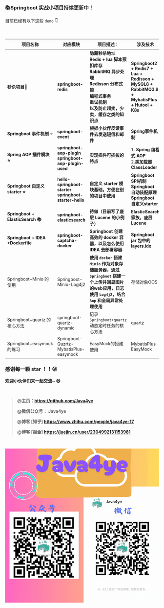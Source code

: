 ### 📚Springboot 实战小项目持续更新中！

目前已经有以下这些 `demo` 👇

<br/>

| **项目名称**                      | **对应模块**                                                 | **项目描述：**                                               | **涉及技术**                                                 | **对应文章👇:**                                               |
| --------------------------------- | ------------------------------------------------------------ | ------------------------------------------------------------ | ------------------------------------------------------------ | ------------------------------------------------------------ |
| **秒杀项目🍎**                     | **springboot-redis**                                         | **隐藏秒杀地址**<br />**Redis + lua 脚本预扣库存**<br />**RabbitMQ 异步处理**<br />**Redisson 分布式锁**<br />**编程式事务**<br />**重试机制**<br /> **以及防止超卖，少卖，缓存之类的知识点** | **Springboot2 + Redis7 + Lua + Redisson + MySQL8 + RabbitMQ3.9 + MybatisPlus + Hutool + K8s** | [写个简易版秒杀系统练练手](https://mp.weixin.qq.com/s/ogx1MAUH0-RTsdWQG2N5CA)<br />[秒杀系统上云，从 1342ms 提升到 138ms](https://mp.weixin.qq.com/s/Pbgj-j9l5-L_xFMb0Up6Dg) |
| **Springboot 事件机制** ⭐         | **springboot-event**                                         | **根据小伙伴反馈事件去发送短信和邮件**                       | **Spring事件机制**                                           | **[三分钟快速上手Spring事件机制](https://mp.weixin.qq.com/s/XjGIK11FeNpJWUTZhJhqlg)** |
| **Spring AOP 插件模块 ⭐**         | **springboot-aop-plugin** <br />**springboot-aop-plugin-used** | **实现插件可插拔的特点**                                     | 1.  **Spring 编程式 AOP** <br />2.**类加载器 ClassLoader**   | **[Spring AOP内功修炼!!](https://mp.weixin.qq.com/s/N1t-t0FhQhdzIo_ljhxBbQ)**<br />**[AOP 插件就这？上手不用两分钟！！](https://mp.weixin.qq.com/s/tEkjWnygz3SCa_aMdveNYQ)** |
| **Springboot 自定义 starter ⭐**   | **hello-springboot-starter**<br/>**springboot-starter-hello** | **自定义 starter 模块基础，方便在别的项目中使用**            | **Springboot SPI机制** <br />**Springboot 自动装配原理** <br />**Springboot 自定义starter** | **[服务发现机制SPI居然是破坏者？！](https://mp.weixin.qq.com/s/xz6XijCcl6vSd28n4AQtmw)** <br/>**[Springboot自动装配原理探索](https://mp.weixin.qq.com/s/QFGs57qJhsRcql2Zdeg2tg)** <br/>**[简单两步搞定Springboot自定义starter](https://mp.weixin.qq.com/s/aNJdPNuxlrEsxo-mRhQn8Q)**<br/> |
| **Springboot + ElasticSearch 📚**  | **springboot-elasticsearch**                                 | **待做（目前写了底层 Lucene 的小例子）**                     | **ElasticSearch 家族，底层 Lucene**                          | **[一文带你快速了解 ES , ELK , ELKB](https://mp.weixin.qq.com/s/Nt5TXqzsq3D6au6efWG_0w)<br/>[ElasticSearch中必须掌握的七个概念](https://mp.weixin.qq.com/s/S4jfnEpZL0TvwDxH79nfvw)<br />[快速上手搜索引擎的秘密武器——Lucene](https://mp.weixin.qq.com/s/Fj4M8Q1NduKQJ8Z9Bh52cA)<br />** |
| **Springboot + IDEA +Dockerfile** | **springboot-captcha-docker**                                | **Springboot 创建高效的 docker 容器，以及怎么使用 IDEA 去部署容器** | **Springboot jar 包中的 layers.idx**                         | **[为什么SpringBoot可以直接运行 jar 包？](https://mp.weixin.qq.com/s/7zQaiJNzs-rL7CKyfLu2rA)<br />[Springboot 是这样提高创建 docker 容器的效率的](https://mp.weixin.qq.com/s/_UKhf7RRUUwko8SufCWXgg)<br />** |
| Springboot+Minio 的使用           | Springboot-Minio-Log4j2                                      | **使用 `docker` 搭建 `Minio` 作为对象存储服务器，通过 `Springboot` 搭建一个上传并回显图片的web应用，日志使用 `Log4j2`，结合 `Aop` 和全局异常处理使用** | 存储对象OOS                                                  | **[Springboot+Minio的使用](https://mp.weixin.qq.com/s/QH0x2d1VAiQZnzEUfFtjpw)**<br />**[Springboot+log4j2不生效](https://mp.weixin.qq.com/s/6z5TCSsZV3fv3LyLvuKkaQ)**<br />**[Springboot之日志错误信息定位](https://mp.weixin.qq.com/s/XNwqOnYOJPDH10yB2QMRvg)**<br /> |
| Springboot+quartz 的核心方法      | springboot-quartz-dynamic                                    | 记录 `Springboot+quartz` 动态定时任务的核心方法              | quartz                                                       | **[Springboot+quartz 动态定时任务笔记](https://mp.weixin.qq.com/s/sU7reEsSaZj5FtGtJ2LAbg)** |
| Springboot+easymock 的练习        | Springboot-Quzrtz-MybatisPlus-easymock                       | EasyMock的搭建使用                                           | MybatisPlus<br />EasyMock                                    | **[Springboot2+Quartz+MybatisPlus+easymock](https://mp.weixin.qq.com/s/cqysSlMdfVJ6wMi81jRchw)**<br />**[MybatisPlus 生成代码体验](https://mp.weixin.qq.com/s/6-eCpWuIscglTs2ilUQjgw)**<br />**[docker安装easymock](https://mp.weixin.qq.com/s/nFYSDZmoUJCosRvufdDiBw)**<br /> |





### **感谢每一颗 star ！！😝** 

**欢迎小伙伴们来一起交流~ 😄**

**<br/>**
> **@主页：https://github.com/Java4ye** 
> 
>  **@微信公众号： Java4ye**
>
>
>  **@博客 [知乎] https://www.zhihu.com/people/java4ye-17**
>
>  **@博客 [掘金] https://juejin.cn/user/2304992131153981**

**<br/>**

**![wechat](https://raw.githubusercontent.com/Java4ye/Java4ye/main/subscribe.gif)**
